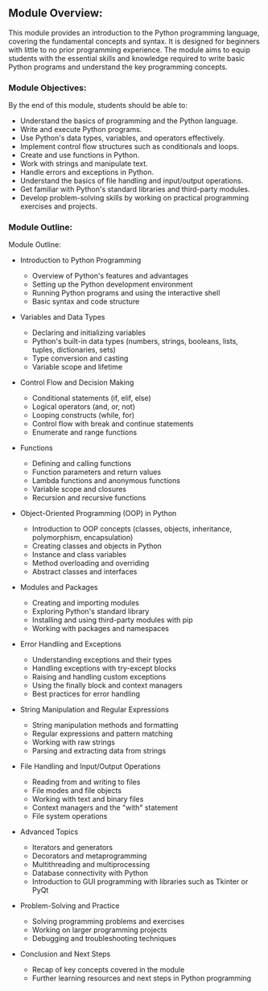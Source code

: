 ## Module Overview:
This module provides an introduction to the Python programming language, covering the fundamental concepts and syntax. It is designed for beginners with little to no prior programming experience. The module aims to equip students with the essential skills and knowledge required to write basic Python programs and understand the key programming concepts.

### Module Objectives:
By the end of this module, students should be able to:

- Understand the basics of programming and the Python language.
- Write and execute Python programs.
- Use Python's data types, variables, and operators effectively.
- Implement control flow structures such as conditionals and loops.
- Create and use functions in Python.
- Work with strings and manipulate text.
- Handle errors and exceptions in Python.
- Understand the basics of file handling and input/output operations.
- Get familiar with Python's standard libraries and third-party modules.
- Develop problem-solving skills by working on practical programming exercises and projects.


### Module Outline:
Module Outline:

- Introduction to Python Programming
    - Overview of Python's features and advantages
    - Setting up the Python development environment
    - Running Python programs and using the interactive shell
    - Basic syntax and code structure

- Variables and Data Types
    - Declaring and initializing variables
    - Python's built-in data types (numbers, strings, booleans, lists, tuples, dictionaries, sets)
    - Type conversion and casting
    - Variable scope and lifetime

- Control Flow and Decision Making
    - Conditional statements (if, elif, else)
    - Logical operators (and, or, not)
    - Looping constructs (while, for)
    - Control flow with break and continue statements
    - Enumerate and range functions

- Functions
    - Defining and calling functions
    - Function parameters and return values
    - Lambda functions and anonymous functions
    - Variable scope and closures
    - Recursion and recursive functions
    
- Object-Oriented Programming (OOP) in Python
    - Introduction to OOP concepts (classes, objects, inheritance, polymorphism, encapsulation)
    - Creating classes and objects in Python
    - Instance and class variables
    - Method overloading and overriding
    - Abstract classes and interfaces

- Modules and Packages
    - Creating and importing modules
    - Exploring Python's standard library
    - Installing and using third-party modules with pip
    - Working with packages and namespaces
- Error Handling and Exceptions
    - Understanding exceptions and their types
    - Handling exceptions with try-except blocks
    - Raising and handling custom exceptions
    - Using the finally block and context managers
    - Best practices for error handling

- String Manipulation and Regular Expressions
    - String manipulation methods and formatting
    - Regular expressions and pattern matching
    - Working with raw strings
    - Parsing and extracting data from strings
- File Handling and Input/Output Operations
    - Reading from and writing to files
    - File modes and file objects
    - Working with text and binary files
    - Context managers and the "with" statement
    - File system operations

- Advanced Topics
    - Iterators and generators
    - Decorators and metaprogramming
    - Multithreading and multiprocessing
    - Database connectivity with Python
    - Introduction to GUI programming with libraries such as Tkinter or PyQt
- Problem-Solving and Practice
    - Solving programming problems and exercises
    - Working on larger programming projects
    - Debugging and troubleshooting techniques

- Conclusion and Next Steps
    - Recap of key concepts covered in the module
    - Further learning resources and next steps in Python programming


```python

```
